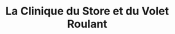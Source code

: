 ---
title: "La Clinique du Store et du Volet Roulant"
url: /montpellier/la-clinique-du-store-et-du-volet-roulant/
shop: tissu
---